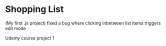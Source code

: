 # Shopping List

(My first .js project)
fixed a bug where clicking inbetween list items triggers edit mode

Udemy course project 1
